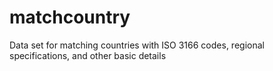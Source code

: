 # matchcountry
Data set for matching countries with ISO 3166 codes, regional specifications, and other basic details
